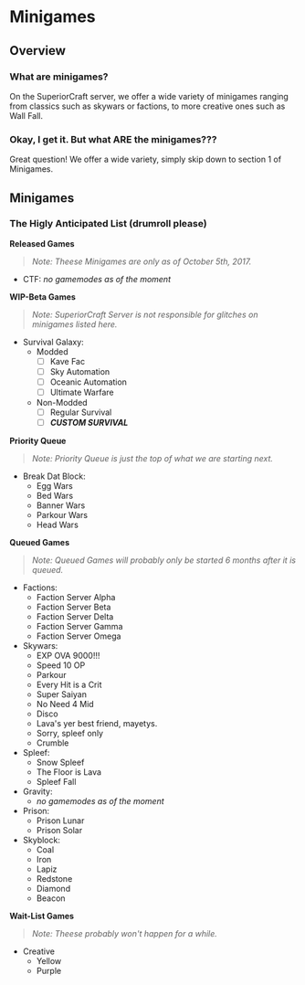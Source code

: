 # Minigames

## Overview

### What are minigames?
On the SuperiorCraft server, we offer a wide variety of minigames ranging from classics such as skywars or factions, to more creative ones such as Wall Fall.

### Okay, I get it. But what ARE the minigames???
Great question! We offer a wide variety, simply skip down to section 1 of Minigames.

## Minigames

### The Higly Anticipated List (drumroll please)
**Released Games**
> *Note: Theese Minigames are only as of October 5th, 2017.*
 - CTF:
  *no gamemodes as of the moment*
  
**WIP-Beta Games**
> *Note: SuperiorCraft Server is not responsible for glitches on minigames listed here.*
 - Survival Galaxy:
   - Modded 
     - [ ] Kave Fac
     - [ ] Sky Automation
     - [ ] Oceanic Automation
     - [ ] Ultimate Warfare
   - Non-Modded
     - [ ] Regular Survival
     - [ ] ***CUSTOM SURVIVAL***
  
**Priority Queue**
> *Note: Priority Queue is just the top of what we are starting next.*
 - Break Dat Block:
   - Egg Wars
   - Bed Wars
   - Banner Wars
   - Parkour Wars
   - Head Wars

**Queued Games**
> *Note: Queued Games will probably only be started 6 months after it is queued.*
 - Factions:
   - Faction Server Alpha
   - Faction Server Beta
   - Faction Server Delta
   - Faction Server Gamma
   - Faction Server Omega
 - Skywars:
   - EXP OVA 9000!!!
   - Speed 10 OP
   - Parkour
   - Every Hit is a Crit
   - Super Saiyan
   - No Need 4 Mid
   - Disco
   - Lava's yer best friend, mayetys.
   - Sorry, spleef only
   - Crumble
 - Spleef:
   - Snow Spleef
   - The Floor is Lava
   - Spleef Fall
 - Gravity:
   - *no gamemodes as of the moment*
 - Prison:
   - Prison Lunar
   - Prison Solar
 - Skyblock:
   - Coal
   - Iron
   - Lapiz
   - Redstone
   - Diamond
   - Beacon
  
**Wait-List Games**
> *Note: Theese probably won't happen for a while.*
 - Creative
   - Yellow
   - Purple
